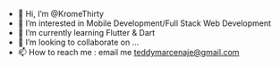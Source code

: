 - 👋 Hi, I’m @KromeThirty
- 👀 I’m interested in Mobile Development/Full Stack Web Development
- 🌱 I’m currently learning Flutter & Dart
- 💞️ I’m looking to collaborate on ...
- 📫 How to reach me : email me teddymarcenaje@gmail.com

<!---
KromeThirty/KromeThirty is a ✨ special ✨ repository because its `README.md` (this file) appears on your GitHub profile.
You can click the Preview link to take a look at your changes.
--->
